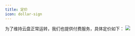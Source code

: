 ```yaml
---
title: 定价
icon: dollar-sign
---
```


为了维持云盘正常运转，我们也提供付费服务，具体定价如下：
![](https://pic.imgdb.cn/item/66c84b35d9c307b7e941e045.jpg)